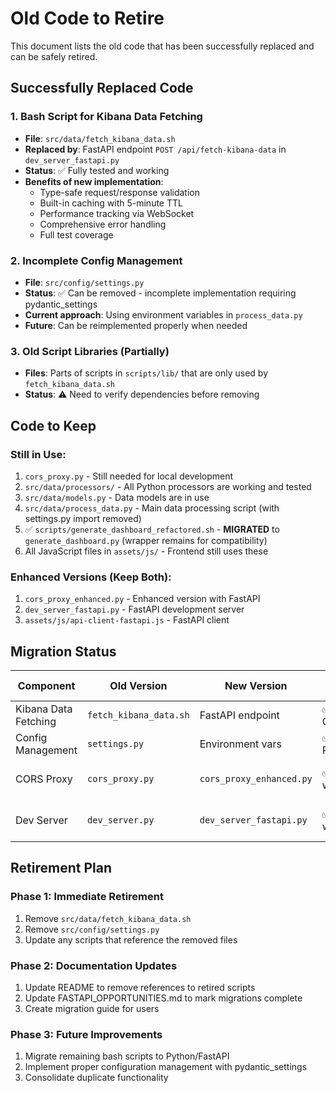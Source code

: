 # Old Code to Retire

This document lists the old code that has been successfully replaced and can be safely retired.

## Successfully Replaced Code

### 1. Bash Script for Kibana Data Fetching
- **File**: `src/data/fetch_kibana_data.sh`
- **Replaced by**: FastAPI endpoint `POST /api/fetch-kibana-data` in `dev_server_fastapi.py`
- **Status**: ✅ Fully tested and working
- **Benefits of new implementation**:
  - Type-safe request/response validation
  - Built-in caching with 5-minute TTL
  - Performance tracking via WebSocket
  - Comprehensive error handling
  - Full test coverage

### 2. Incomplete Config Management
- **File**: `src/config/settings.py`
- **Status**: ✅ Can be removed - incomplete implementation requiring pydantic_settings
- **Current approach**: Using environment variables in `process_data.py`
- **Future**: Can be reimplemented properly when needed

### 3. Old Script Libraries (Partially)
- **Files**: Parts of scripts in `scripts/lib/` that are only used by `fetch_kibana_data.sh`
- **Status**: ⚠️ Need to verify dependencies before removing

## Code to Keep

### Still in Use:
1. `cors_proxy.py` - Still needed for local development
2. `src/data/processors/` - All Python processors are working and tested
3. `src/data/models.py` - Data models are in use
4. `src/data/process_data.py` - Main data processing script (with settings.py import removed)
5. ✅ `scripts/generate_dashboard_refactored.sh` - **MIGRATED** to `generate_dashboard.py` (wrapper remains for compatibility)
6. All JavaScript files in `assets/js/` - Frontend still uses these

### Enhanced Versions (Keep Both):
1. `cors_proxy_enhanced.py` - Enhanced version with FastAPI
2. `dev_server_fastapi.py` - FastAPI development server
3. `assets/js/api-client-fastapi.js` - FastAPI client

## Migration Status

| Component | Old Version | New Version | Status | Can Retire? |
|-----------|-------------|-------------|---------|--------------|
| Kibana Data Fetching | `fetch_kibana_data.sh` | FastAPI endpoint | ✅ Complete | Yes |
| Config Management | `settings.py` | Environment vars | ✅ Reverted | Yes |
| CORS Proxy | `cors_proxy.py` | `cors_proxy_enhanced.py` | ✅ Both work | No (keep both) |
| Dev Server | `dev_server.py` | `dev_server_fastapi.py` | ✅ Both work | No (keep both) |

## Retirement Plan

### Phase 1: Immediate Retirement
1. Remove `src/data/fetch_kibana_data.sh`
2. Remove `src/config/settings.py`
3. Update any scripts that reference the removed files

### Phase 2: Documentation Updates
1. Update README to remove references to retired scripts
2. Update FASTAPI_OPPORTUNITIES.md to mark migrations complete
3. Create migration guide for users

### Phase 3: Future Improvements
1. Migrate remaining bash scripts to Python/FastAPI
2. Implement proper configuration management with pydantic_settings
3. Consolidate duplicate functionality

